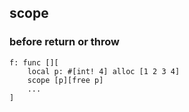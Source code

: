 ## scope

### before return or throw

```
f: func [][
	local p: #[int! 4] alloc [1 2 3 4]
	scope [p][free p]
	...
]
```
